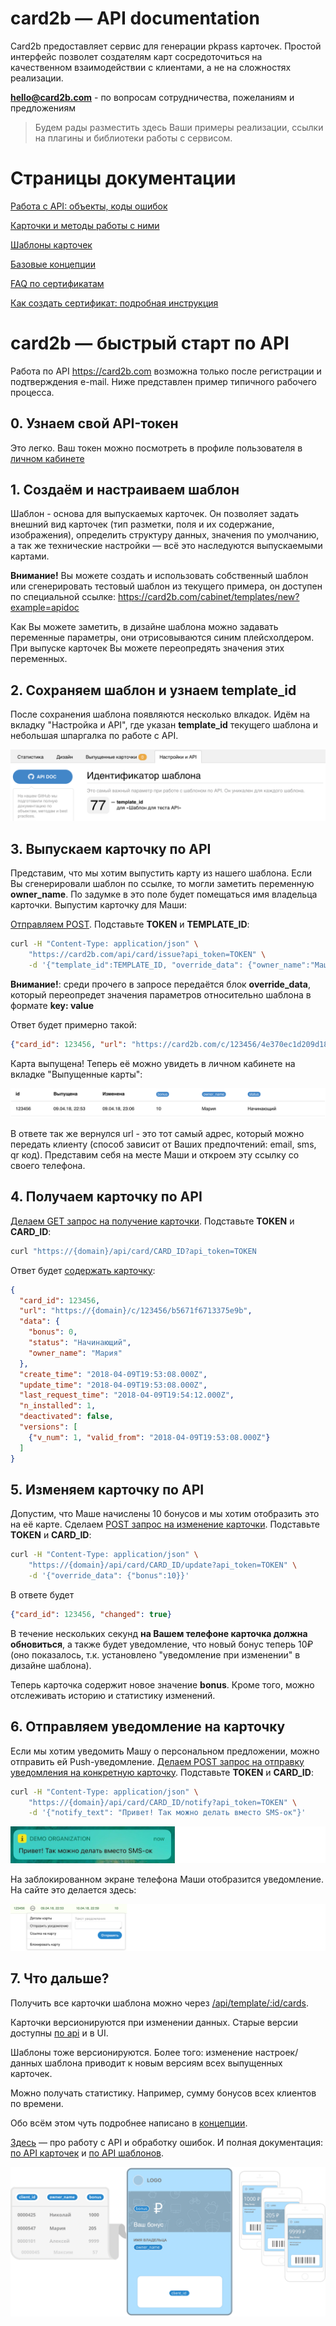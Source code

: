 # card2b — API documentation

Card2b предоставляет сервис для генерации pkpass карточек. Простой интерфейс позволет создателям карт сосредоточиться на качественном взаимодействии с клиентами, а не на сложностях реализации.

**hello@card2b.com** - по вопросам сотрудничества, пожеланиям и предложениям

> Будем рады разместить здесь Ваши примеры реализации, ссылки на плагины и библиотеки работы с сервисом.

# Cтраницы документации
[Работа с API: объекты, коды ошибок](./doc/working-with-api.md)

[Карточки и методы работы с ними](./doc/cards.md)

[Шаблоны карточек](./doc/templates.md)

[Базовые концепции](./doc/base-concepts.md)

[FAQ по сертификатам](./certs/certs-faq.md)

[Как создать сертификат: подробная инструкция](./certs/cert-creation.md)


# card2b — быстрый старт по API
Работа по API https://card2b.com возможна только после регистрации и подтверждения e-mail.
Ниже представлен пример типичного рабочего процесса.


## 0. Узнаем свой API-токен
Это легко. Ваш токен можно посмотреть в профиле пользователя в [личном кабинете](https://card2b.com/cabinet)


## 1. Создаём и настраиваем шаблон
Шаблон - основа для выпускаемых карточек. Он позволяет задать внешний вид карточек (тип разметки, поля и их содержание, изображения),
определить структуру данных, значения по умолчанию, а так же технические настройки — всё это наследуются выпускаемыми картами.

**Внимание!** Вы можете создать и использовать собственный шаблон или сгенерировать тестовый шаблон из текущего примера, он доступен по специальной ссылке:
https://card2b.com/cabinet/templates/new?example=apidoc

Как Вы можете заметить, в дизайне шаблона можно задавать переменные параметры, они отрисовываются синим плейсхолдером.
При выпуске карточек Вы можете переопредять значения этих переменных.


## 2. Сохраняем шаблон и узнаем template_id

После сохранения шаблона появляются несколько влкадок. Идём на вкладку "Настройка и API", где указан **template_id** текущего шаблона и небольшая шпаргалка по работе с API.

![template_id](./img/screen_quickstart_id.png)


## 3. Выпускаем карточку по API
Представим, что мы хотим выпустить карту из нашего шаблона. Если Вы сгенерировали шаблон по ссылке, то могли заметить переменную **owner_name**.
По задумке в это поле будет помещаться имя владельца карточки. Выпустим карточку для Маши:


[Отправляем POST](./doc/cards.md#api_card_issue). Подставьте **TOKEN** и **TEMPLATE_ID**:

```bash
curl -H "Content-Type: application/json" \
    "https://card2b.com/api/card/issue?api_token=TOKEN" \
    -d '{"template_id":TEMPLATE_ID, "override_data": {"owner_name":"Маша"}}'
```

**Внимание!**: среди прочего в запросе передаётся блок **override_data**, который переопредет значения параметров относительно шаблона в формате **key: value**

Ответ будет примерно такой:

```json
{"card_id": 123456, "url": "https://card2b.com/c/123456/4e370ec1d209d188"}
```

Карта выпущена! Теперь её можно увидеть в личном кабинете на вкладке "Выпущенные карты":

![issued card in ui](./img/screen_quickstart_ui_issued.png)

В ответе так же вернулся url - это тот самый адрес, который можно передать клиенту (способ зависит от Ваших предпочтений: email, sms, qr код).
Представим себя на месте Маши и откроем эту ссылку со своего телефона.


## 4. Получаем карточку по API

[Делаем GET запрос на получение карточки](./doc/cards.md#api_card_get). Подставьте **TOKEN** и **CARD_ID**:

```bash
curl "https://{domain}/api/card/CARD_ID?api_token=TOKEN
```

Ответ будет [содержать карточку](./doc/working-with-api.md#card):

```json
{
  "card_id": 123456,
  "url": "https://{domain}/c/123456/b5671f6713375e9b",
  "data": {
    "bonus": 0,
    "status": "Начинающий",
    "owner_name": "Мария"
  },
  "create_time": "2018-04-09T19:53:08.000Z",
  "update_time": "2018-04-09T19:53:08.000Z",
  "last_request_time": "2018-04-09T19:54:12.000Z",
  "n_installed": 1,
  "deactivated": false,
  "versions": [
    {"v_num": 1, "valid_from": "2018-04-09T19:53:08.000Z"}
  ]
}
```


## 5. Изменяем карточку по API
Допустим, что Маше начислены 10 бонусов и мы хотим отобразить это на её карте.
Сделаем [POST запрос на изменение карточки](./doc/cards.md#api_card_update). Подставьте **TOKEN** и **CARD_ID**:

```bash
curl -H "Content-Type: application/json" \
    "https://{domain}/api/card/CARD_ID/update?api_token=TOKEN" \
    -d '{"override_data": {"bonus":10}}'
```

В ответе будет

```json
{"card_id": 123456, "changed": true}
```

В течение нескольких секунд **на Вашем телефоне карточка должна обновиться**, а также будет уведомление, что новый бонус теперь 10₽
(оно показалось, т.к. установлено "уведомление при изменении" в дизайне шаблона).

Теперь карточка содержит новое значение **bonus**. Кроме того, можно отслеживать историю и статистику изменений.

## 6. Отправляем уведомление на карточку
Если мы хотим уведомить Машу о персональном предложении, можно отправить ей Push-уведомление.
[Делаем POST запрос на отправку уведомления на конкретную карточку](./doc/cards.md#api_card_notify). Подставьте **TOKEN** и **CARD_ID**:

```bash
curl -H "Content-Type: application/json" \
    "https://{domain}/api/card/CARD_ID/notify?api_token=TOKEN" \
    -d '{"notify_text": "Привет! Так можно делать вместо SMS-ок"}'
```

![notify on lock screen](./img/notify_on_lockscreen.jpg)

На заблокированном экране телефона Маши отобразится уведомление. На сайте это делается здесь:

![send notification to card in ui](./img/screen_quickstart_ui_notify.png)


## 7. Что дальше?

Получить все карточки шаблона можно через [/api/template/:id/cards](./templates.md#api_template_cards).

Карточки версионируются при изменении данных. Старые версии доступны [по api](./doc/cards.md#api_card_get_vnum) и в UI.

Шаблоны тоже версионируются. Более того: изменение настроек/данных шаблона приводит к новым версиям всех выпущенных карточек.

Можно получать статистику. Например, сумму бонусов всех клиентов по времени.

Обо всём этом чуть подробнее написано в [концепции](./doc/basic-concepts.md).

[Здесь](./working-with-api.md) — про работу с API и обработку ошибок.
И полная документация: [по API карточек](./cards.md) и [по API шаблонов](./templates.md).

![card2b how it works](./img/how-it-works.png)
